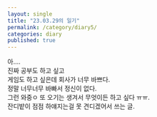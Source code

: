 ```yaml
---
layout: single
title: "23.03.29의 일기"
permalink: /category/diary5/
categories: diary
published: true
---
```


아....  
진짜 공부도 하고 싶고  
게임도 하고 싶은데 회사가 너무 바쁘다.  
정말 너무너무 바빠서 정신이 없다.  
그런 와중ㅇ 또 오기는 생겨서 무엇이든 하고 싶다 ㅠㅠ.  
잔디밭이 점점 하얘지는걸 못 견디겠어서 쓰는 글.
